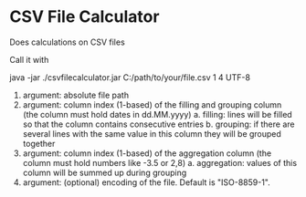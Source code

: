 # CSV File Calculator
Does calculations on CSV files

Call it with

java -jar ./csvfilecalculator.jar C:/path/to/your/file.csv 1 4 UTF-8

1. argument: absolute file path
2. argument: column index (1-based) of the filling and grouping column (the column must hold dates in dd.MM.yyyy)
    a. filling: lines will be filled so that the column contains consecutive entries
    b. grouping: if there are several lines with the same value in this column they will be grouped together
3. argument: column index (1-based) of the aggregation column (the column must hold numbers like -3.5 or 2,8)
    a. aggregation: values of this column will be summed up during grouping
4. argument: (optional) encoding of the file. Default is "ISO-8859-1".